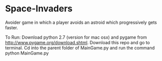 # Space-Invaders
Avoider game in which a player avoids an astroid which progressively gets faster.

To Run:
    Download python 2.7 (version for mac osx) and pygame from http://www.pygame.org/download.shtml. Download this repo and go to terminal. Cd into the parent folder of MainGame.py and run the command python MainGame.py
